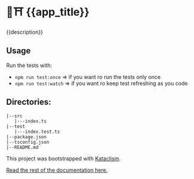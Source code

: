 # 🥋⛩️  {{app_title}}

{{description}}

## Usage
Run the tests with:
- `npm run test:once` => if you want ro run the tests only once
- `npm run test:watch` => if you want ro keep test refreshing as you code

## Directories:
```
|--src
   |---index.ts
|--test
   |---index.test.ts
|--package.json
|--tsconfig.json
|--README.md
```

This project was bootstrapped with [Kataclism](https://github.com/glippi/kataclism).

[Read the rest of the documentation here.](https://github.com/glippi/kataclism)
